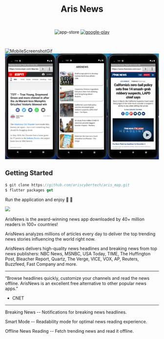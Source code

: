 <h1 align="center">Aris News</h1>

<br />
 
<p align="center">
  <img alt="app-store" src="https://github.com/ariscybertech/ariscybertech/blob/main/publish/app-store.png" />
  <a href="https://play.google.com/store/apps/details?id=com.arissoft.aris_news">
    <img alt="google-play" src="https://github.com/ariscybertech/ariscybertech/blob/main/publish/play-store.png" />
 </a>
</p>

<br />

![MobileScreenshotGif](screenshots/screenvideo.gif)
![MobileScreenshot](screenshots/screenshot.png)

## Getting Started

```dart
$ git clone https://github.com/ariscybertech/aris_map.git
$ flutter packages get
```

Run the application and enjoy :tada: :rainbow:

<a href="https://www.buymeacoffee.com/ariscybertech"><img src="https://cdn.buymeacoffee.com/buttons/v2/default-yellow.png" height="60"></a>

ArisNews is the award-winning news app downloaded by 40+ million readers in 100+ countries!

ArisNews analyzes millions of articles every day to deliver the top trending news stories influencing the world right now.

ArisNews delivers high-quality news headlines and breaking news from top news publishers: NBC News, MSNBC, USA Today, TIME, The Huffington Post, Bleacher Report, Quartz, The Verge, VICE, VOX, AP, Reuters, Buzzfeed, Fast Company and more.

***

“Browse headlines quickly, customize your channels and read the news offline. ArisNews is an excellent free alternative to other popular news apps.”
- CNET

***

Breaking News --
Notifications for breaking news headlines.

Smart Mode --
Readability mode for optimal news reading experience.

Offline News Reading --
Fetch trending news and read it offline.

